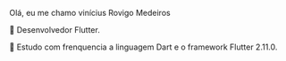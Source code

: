 Olá, eu me chamo vinícius Rovigo Medeiros

🔭 Desenvolvedor Flutter.


📖 Estudo com frenquencia a linguagem Dart e o framework Flutter 2.11.0.

